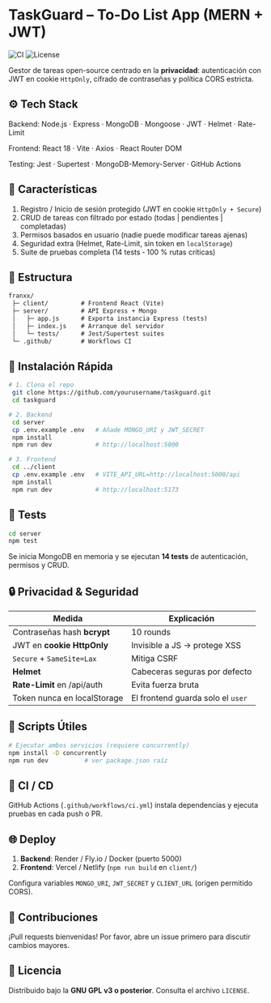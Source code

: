 # TaskGuard – To-Do List App (MERN + JWT)

![CI](https://img.shields.io/github/actions/workflow/status/yourusername/taskguard/ci.yml?branch=main)
![License](https://img.shields.io/badge/License-GPLv3-blue)

Gestor de tareas open-source centrado en la **privacidad**: autenticación con JWT en cookie `HttpOnly`, cifrado de contraseñas y política CORS estricta.

## ⚙️ Tech Stack

Backend: Node.js · Express · MongoDB · Mongoose · JWT · Helmet · Rate-Limit

Frontend: React 18 · Vite · Axios · React Router DOM

Testing: Jest · Supertest · MongoDB-Memory-Server · GitHub Actions

## 🎯 Características

1. Registro / Inicio de sesión protegido (JWT en cookie `HttpOnly + Secure`)
2. CRUD de tareas con filtrado por estado (todas | pendientes | completadas)
3. Permisos basados en usuario (nadie puede modificar tareas ajenas)
4. Seguridad extra (Helmet, Rate-Limit, sin token en `localStorage`)
5. Suite de pruebas completa (14 tests ‑ 100 % rutas críticas)

## 📂 Estructura

```txt
franxx/
 ├─ client/         # Frontend React (Vite)
 ├─ server/         # API Express + Mongo
 │   ├─ app.js      # Exporta instancia Express (tests)
 │   ├─ index.js    # Arranque del servidor
 │   └─ tests/      # Jest/Supertest suites
 └─ .github/        # Workflows CI
```

## 🚀 Instalación Rápida

```bash
# 1. Clona el repo
 git clone https://github.com/yourusername/taskguard.git
 cd taskguard

# 2. Backend
 cd server
 cp .env.example .env   # Añade MONGO_URI y JWT_SECRET
 npm install
 npm run dev            # http://localhost:5000

# 3. Frontend
 cd ../client
 cp .env.example .env   # VITE_API_URL=http://localhost:5000/api
 npm install
 npm run dev            # http://localhost:5173
```

## 🧪 Tests

```bash
cd server
npm test
```
Se inicia MongoDB en memoria y se ejecutan **14 tests** de autenticación, permisos y CRUD.

## 🔒 Privacidad & Seguridad

| Medida                        | Explicación |
| ----------------------------- | ----------- |
| Contraseñas hash **bcrypt**   | 10 rounds |
| JWT en **cookie HttpOnly**    | Invisible a JS → protege XSS |
| `Secure` + `SameSite=Lax`     | Mitiga CSRF |
| **Helmet**                    | Cabeceras seguras por defecto |
| **Rate-Limit** en /api/auth   | Evita fuerza bruta |
| Token nunca en localStorage   | El frontend guarda solo el `user` |

## 📜 Scripts Útiles

```bash
# Ejecutar ambos servicios (requiere concurrently)
npm install -D concurrently
npm run dev          # ver package.json raíz
```

## 🔄 CI / CD

GitHub Actions (`.github/workflows/ci.yml`) instala dependencias y ejecuta pruebas en cada push o PR.

## 🌐 Deploy

1. **Backend**: Render / Fly.io / Docker (puerto 5000)
2. **Frontend**: Vercel / Netlify (`npm run build` en `client/`)

Configura variables `MONGO_URI`, `JWT_SECRET` y `CLIENT_URL` (origen permitido CORS).

## 🤝 Contribuciones

¡Pull requests bienvenidas! Por favor, abre un issue primero para discutir cambios mayores.

## 📝 Licencia

Distribuido bajo la **GNU GPL v3 o posterior**. Consulta el archivo `LICENSE`. 